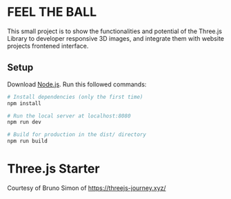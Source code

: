 
# FEEL THE BALL 
 This small project is to show the functionalities and potential 
 of the Three.js Library to developer responsive 3D images, and integrate them
 with website projects frontened interface.  
 
## Setup
Download [Node.js](https://nodejs.org/en/download/).
Run this followed commands:


``` bash
# Install dependencies (only the first time)
npm install

# Run the local server at localhost:8080
npm run dev

# Build for production in the dist/ directory
npm run build
```


# Three.js Starter
Courtesy of Bruno Simon of https://threejs-journey.xyz/




```
